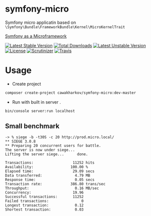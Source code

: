 # symfony-micro
Symfony micro applicatin based on ```\Symfony\Bundle\FrameworkBundle\Kernel\MicroKernelTrait```

[Symfony as a Microframework](http://symfony.com/blog/new-in-symfony-2-8-symfony-as-a-microframework)

[![Latest Stable Version](https://poser.pugx.org/cawakharkov/symfony-micro/v/stable)](https://packagist.org/packages/cawakharkov/symfony-micro) [![Total Downloads](https://poser.pugx.org/cawakharkov/symfony-micro/downloads)](https://packagist.org/packages/cawakharkov/symfony-micro) [![Latest Unstable Version](https://poser.pugx.org/cawakharkov/symfony-micro/v/unstable)](https://packagist.org/packages/cawakharkov/symfony-micro) [![License](https://poser.pugx.org/cawakharkov/symfony-micro/license)](https://packagist.org/packages/cawakharkov/symfony-micro)
[![Scrutinizer](https://img.shields.io/scrutinizer/g/CawaKharkov/symfony-micro.svg)]()
[![Travis](https://api.travis-ci.org/CawaKharkov/symfony-micro.svg)]()


# Usage

 * Create project

```bash
composer create-project cawakharkov/symfony-micro:dev-master

```
 * Run with built in server .

```bash
bin/console server:run localhost
```

## Small benchmark

```
-> % siege -b -t30S -c 20 http://prod.micro.local/                     
** SIEGE 3.0.8
** Preparing 20 concurrent users for battle.
The server is now under siege...
Lifting the server siege...      done.

Transactions:                  11252 hits
Availability:                 100.00 %
Elapsed time:                  29.09 secs
Data transferred:               4.79 MB
Response time:                  0.05 secs
Transaction rate:             386.80 trans/sec
Throughput:                     0.16 MB/sec
Concurrency:                   19.96
Successful transactions:       11252
Failed transactions:               0
Longest transaction:            0.12
Shortest transaction:           0.03
```
